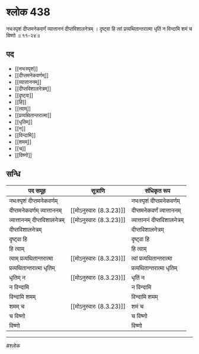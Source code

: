 # श्लोक 438

नभःस्पृशं दीप्तमनेकवर्णं
व्यात्ताननं दीप्तविशालनेत्रम् ।
दृष्ट्वा हि त्वां प्रव्यथितान्तरात्मा
धृतिं न विन्दामि शमं च विष्णो ॥ ११-२४॥


## पद 

- [[नभःस्पृशं]]
- [[दीप्तमनेकवर्णम्]]
- [[व्यात्ताननम्]]
- [[दीप्तविशालनेत्रम्]]
- [[दृष्ट्वा]]
- [[हि]]
- [[त्वाम्]]
- [[प्रव्यथितान्तरात्मा]]
- [[धृतिम्]]
- [[न]]
- [[विन्दामि]]
- [[शमम्]]
- [[च]]
- [[विष्णो]]

## सन्धि

| पद समूह | सूत्राणि | संधिकृत रूप |
| ----- | ----- | ----- |
| नभःस्पृशं दीप्तमनेकवर्णम् |  | नभःस्पृशं दीप्तमनेकवर्णम् |
| दीप्तमनेकवर्णम् व्यात्ताननम् |  [[मोऽनुस्वारः (8.3.23)]] | दीप्तमनेकवर्णं व्यात्ताननम् |
| व्यात्ताननम् दीप्तविशालनेत्रम् |  [[मोऽनुस्वारः (8.3.23)]] | व्यात्ताननं दीप्तविशालनेत्रम् |
| दीप्तविशालनेत्रम् |  | दीप्तविशालनेत्रम् |
| दृष्ट्वा हि |  | दृष्ट्वा हि |
| हि त्वाम् |  | हि त्वाम् |
| त्वाम् प्रव्यथितान्तरात्मा |  [[मोऽनुस्वारः (8.3.23)]] | त्वां प्रव्यथितान्तरात्मा |
| प्रव्यथितान्तरात्मा धृतिम् |  | प्रव्यथितान्तरात्मा धृतिम् |
| धृतिम् न |  [[मोऽनुस्वारः (8.3.23)]] | धृतिं न |
| न विन्दामि |  | न विन्दामि |
| विन्दामि शमम् |  | विन्दामि शमम् |
| शमम् च |  [[मोऽनुस्वारः (8.3.23)]] | शमं च |
| च विष्णो |  | च विष्णो |
| विष्णो |  | विष्णो |


---

#श्लोक